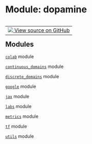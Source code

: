 <div itemscope itemtype="http://developers.google.com/ReferenceObject">
<meta itemprop="name" content="dopamine" />
<meta itemprop="path" content="Stable" />
</div>

# Module: dopamine

<!-- Insert buttons and diff -->

<table class="tfo-notebook-buttons tfo-api nocontent" align="left">
<td>
  <a target="_blank" href="https://github.com/google/dopamine/tree/master/dopamine/__init__.py">
    <img src="https://www.tensorflow.org/images/GitHub-Mark-32px.png" />
    View source on GitHub
  </a>
</td>
</table>







## Modules

[`colab`](./dopamine/colab.md) module

[`continuous_domains`](./dopamine/continuous_domains.md) module

[`discrete_domains`](./dopamine/discrete_domains.md) module

[`google`](./dopamine/google.md) module

[`jax`](./dopamine/jax.md) module

[`labs`](./dopamine/labs.md) module

[`metrics`](./dopamine/metrics.md) module

[`tf`](./dopamine/tf.md) module

[`utils`](./dopamine/utils.md) module

